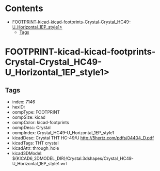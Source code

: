 



Contents
========

* [FOOTPRINT-kicad-kicad-footprints-Crystal-Crystal_HC49-U_Horizontal_1EP_style1>](#footprint-kicad-kicad-footprints-crystal-crystal_hc49-u_horizontal_1ep_style1)
	* [Tags](#tags)

# FOOTPRINT-kicad-kicad-footprints-Crystal-Crystal_HC49-U_Horizontal_1EP_style1>

## Tags

- index: 7146
- hexID: 
- oompType: FOOTPRINT
- oompSize: kicad
- oompColor: kicad-footprints
- oompDesc: Crystal
- oompIndex: Crystal_HC49-U_Horizontal_1EP_style1
- kicadDesc: Crystal THT HC-49/U http://5hertz.com/pdfs/04404_D.pdf
- kicadTags: THT crystal
- kicadAttr: through_hole
- kicad3DModel: ${KICAD6_3DMODEL_DIR}/Crystal.3dshapes/Crystal_HC49-U_Horizontal_1EP_style1.wrl
